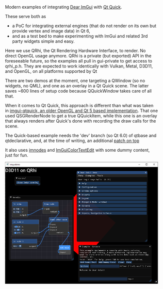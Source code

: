 Modern examples of integrating [Dear ImGui](https://github.com/ocornut/imgui)
with [Qt Quick](http://doc.qt.io/qt-5/qtquick-index.html).

These serve both as
* a PoC for integrating external engines (that do not render on its own but provide vertex and image data) in Qt 6,
* and as a test bed to make experimenting with ImGui and related 3rd party widgets simple and easy.

Here we use QRhi, the Qt Rendering Hardware Interface, to render. No direct
OpenGL usage anymore. QRhi is a private (but exported) API in the foreseeable
future, so the examples all pull in gui-private to get access to qrhi_p.h. They
are expected to work identically with Vulkan, Metal, D3D11, and OpenGL, on all platforms supported by Qt

There are two demos at the moment, one targeting a QWindow (so no widgets, no
QML), and one as an overlay in a Qt Quick scene. The latter saves ~600 lines of
setup code because QQuickWindow takes care of all that.

When it comes to Qt Quick, this approach is different than what was taken in
[imgui-qtquick, an older OpenGL and Qt 5 based
implementation](https://github.com/alpqr/imgui-qtquick). That one used
QSGRenderNode to get a true QQuickItem, while this one is an overlay that always
renders after Quick's done with recording the draw calls for the scene.

The Quick-based example needs the 'dev' branch (so Qt 6.0) of qtbase and
qtdeclarative, and, at the time of writing, an additional [patch on
top](https://codereview.qt-project.org/c/qt/qtdeclarative/+/302460)

It also uses [imnodes](https://github.com/Nelarius/imnodes) and
[ImGuiColorTextEdit](https://github.com/BalazsJako/ImGuiColorTextEdit) with some
dummy content, just for fun.

![Screenshot](screenshot.png)
